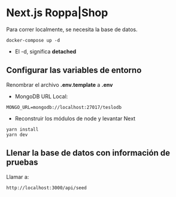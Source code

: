 # Next.js Roppa|Shop
Para correr localmente, se necesita la base de datos.
```
docker-compose up -d
```

* El -d, significa __detached__



## Configurar las variables de entorno
Renombrar el archivo __.env.template__ a __.env__
* MongoDB URL Local:
```
MONGO_URL=mongodb://localhost:27017/teslodb
```

* Reconstruir los módulos de node y levantar Next
```
yarn install
yarn dev
```


## Llenar la base de datos con información de pruebas

Llamar a:
```
http://localhost:3000/api/seed
```